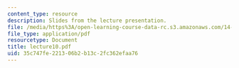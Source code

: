 ```yaml
---
content_type: resource
description: Slides from the lecture presentation.
file: /media/https%3A/open-learning-course-data-rc.s3.amazonaws.com/14-02-principles-of-macroeconomics-fall-2004/35c747fe221306b2b13c2fc362efaa76_lecture10.pdf
file_type: application/pdf
resourcetype: Document
title: lecture10.pdf
uid: 35c747fe-2213-06b2-b13c-2fc362efaa76
---
```

